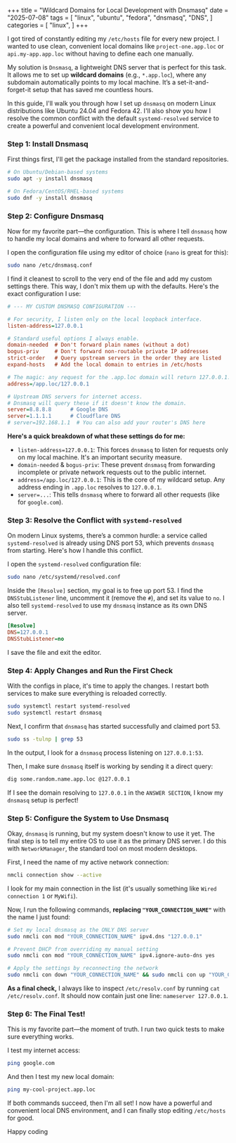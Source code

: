 +++
title = "Wildcard Domains for Local Development with Dnsmasq"
date = "2025-07-08"
tags = [
  "linux",
  "ubuntu",
  "fedora",
  "dnsmasq",
  "DNS",
]
categories = [
  "linux",
]
+++

I got tired of constantly editing my `/etc/hosts` file for every new project. I wanted to use clean, convenient local domains like `project-one.app.loc` or `api.my-app.app.loc` without having to define each one manually.

My solution is `Dnsmasq`, a lightweight DNS server that is perfect for this task. It allows me to set up **wildcard domains** (e.g., `*.app.loc`), where any subdomain automatically points to my local machine. It’s a set-it-and-forget-it setup that has saved me countless hours.

In this guide, I'll walk you through how I set up `dnsmasq` on modern Linux distributions like Ubuntu 24.04 and Fedora 42. I'll also show you how I resolve the common conflict with the default `systemd-resolved` service to create a powerful and convenient local development environment.
<!--more-->

### Step 1: Install Dnsmasq

First things first, I'll get the package installed from the standard repositories.

```bash
# On Ubuntu/Debian-based systems
sudo apt -y install dnsmasq

# On Fedora/CentOS/RHEL-based systems
sudo dnf -y install dnsmasq
```

### Step 2: Configure Dnsmasq

Now for my favorite part—the configuration. This is where I tell `dnsmasq` how to handle my local domains and where to forward all other requests.

I open the configuration file using my editor of choice (`nano` is great for this):

```bash
sudo nano /etc/dnsmasq.conf
```

I find it cleanest to scroll to the very end of the file and add my custom settings there. This way, I don't mix them up with the defaults. Here's the exact configuration I use:

```ini title="/etc/dnsmasq.conf"
# --- MY CUSTOM DNSMASQ CONFIGURATION ---

# For security, I listen only on the local loopback interface.
listen-address=127.0.0.1

# Standard useful options I always enable.
domain-needed  # Don't forward plain names (without a dot)
bogus-priv     # Don't forward non-routable private IP addresses
strict-order   # Query upstream servers in the order they are listed
expand-hosts   # Add the local domain to entries in /etc/hosts

# The magic: any request for the .app.loc domain will return 127.0.0.1.
address=/app.loc/127.0.0.1

# Upstream DNS servers for internet access.
# Dnsmasq will query these if it doesn't know the domain.
server=8.8.8.8      # Google DNS
server=1.1.1.1      # Cloudflare DNS
# server=192.168.1.1  # You can also add your router's DNS here
```

**Here's a quick breakdown of what these settings do for me:**
*   `listen-address=127.0.0.1`: This forces `dnsmasq` to listen for requests only on my local machine. It's an important security measure.
*   `domain-needed` & `bogus-priv`: These prevent `dnsmasq` from forwarding incomplete or private network requests out to the public internet.
*   `address=/app.loc/127.0.0.1`: This is the core of my wildcard setup. Any address ending in `.app.loc` resolves to `127.0.0.1`.
*   `server=...`: This tells `dnsmasq` where to forward all other requests (like for `google.com`).

### Step 3: Resolve the Conflict with `systemd-resolved`

On modern Linux systems, there’s a common hurdle: a service called `systemd-resolved` is already using DNS port 53, which prevents `dnsmasq` from starting. Here's how I handle this conflict.

I open the `systemd-resolved` configuration file:
```bash
sudo nano /etc/systemd/resolved.conf
```
Inside the `[Resolve]` section, my goal is to free up port 53. I find the `DNSStubListener` line, uncomment it (remove the `#`), and set its value to `no`. I also tell `systemd-resolved` to use my `dnsmasq` instance as its own DNS server.

```ini title="/etc/systemd/resolved.conf"
[Resolve]
DNS=127.0.0.1
DNSStubListener=no
```
I save the file and exit the editor.

### Step 4: Apply Changes and Run the First Check

With the configs in place, it's time to apply the changes. I restart both services to make sure everything is reloaded correctly.

```bash
sudo systemctl restart systemd-resolved
sudo systemctl restart dnsmasq
```

Next, I confirm that `dnsmasq` has started successfully and claimed port 53.
```bash
sudo ss -tulnp | grep 53
```
In the output, I look for a `dnsmasq` process listening on `127.0.0.1:53`.

Then, I make sure `dnsmasq` itself is working by sending it a direct query:
```bash
dig some.random.name.app.loc @127.0.0.1
```
If I see the domain resolving to `127.0.0.1` in the `ANSWER SECTION`, I know my `dnsmasq` setup is perfect!

### Step 5: Configure the System to Use Dnsmasq

Okay, `dnsmasq` is running, but my system doesn't know to use it yet. The final step is to tell my entire OS to use it as the primary DNS server. I do this with `NetworkManager`, the standard tool on most modern desktops.

First, I need the name of my active network connection:
```bash
nmcli connection show --active
```
I look for my main connection in the list (it's usually something like `Wired connection 1` or `MyWifi`).

Now, I run the following commands, **replacing `"YOUR_CONNECTION_NAME"`** with the name I just found:
```bash
# Set my local dnsmasq as the ONLY DNS server
sudo nmcli con mod "YOUR_CONNECTION_NAME" ipv4.dns "127.0.0.1"

# Prevent DHCP from overriding my manual setting
sudo nmcli con mod "YOUR_CONNECTION_NAME" ipv4.ignore-auto-dns yes

# Apply the settings by reconnecting the network
sudo nmcli con down "YOUR_CONNECTION_NAME" && sudo nmcli con up "YOUR_CONNECTION_NAME"
```

**As a final check,** I always like to inspect `/etc/resolv.conf` by running `cat /etc/resolv.conf`. It should now contain just one line: `nameserver 127.0.0.1`.

### Step 6: The Final Test!

This is my favorite part—the moment of truth. I run two quick tests to make sure everything works.

I test my internet access:
```bash
ping google.com
```
And then I test my new local domain:
```bash
ping my-cool-project.app.loc
```

If both commands succeed, then I'm all set! I now have a powerful and convenient local DNS environment, and I can finally stop editing `/etc/hosts` for good.

Happy coding
